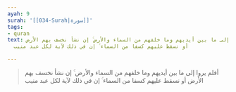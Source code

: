 ```yaml
---
ayah: 9
surah: '[[034-Surah|سورة]]'
tags:
- quran
text: أفلم يروا إلى ما بين أيديهم وما خلفهم من السماء والأرض ۚ إن نشأ نخسف بهم الأرض
  أو نسقط عليهم كسفا من السماء ۚ إن في ذلك لآية لكل عبد منيب

---
```

> أفلم يروا إلى ما بين أيديهم وما خلفهم من السماء والأرض ۚ إن نشأ نخسف بهم الأرض أو نسقط عليهم كسفا من السماء ۚ إن في ذلك لآية لكل عبد منيب
